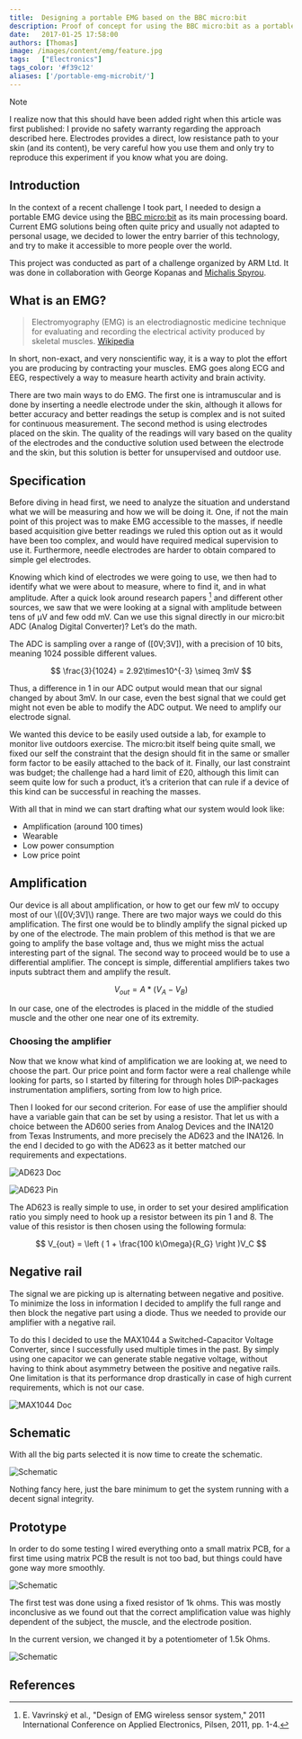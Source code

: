 ```yaml
---
title:  Designing a portable EMG based on the BBC micro:bit
description: Proof of concept for using the BBC micro:bit as a portable EMG
date:   2017-01-25 17:58:00
authors: [Thomas]
image: /images/content/emg/feature.jpg
tags:   ["Electronics"]
tags_color: '#f39c12'
aliases: ['/portable-emg-microbit/']
---
```


> [!NOTE]
> I realize now that this should have been added right when this article was first published: I provide no safety warranty regarding the approach described here. Electrodes provides a direct, low resistance path to your skin (and its content), be very careful how you use them and only try to reproduce this experiment if you know what you are doing.

## Introduction

In the context of a recent challenge I took part, I needed to design a portable EMG device using the [BBC micro:bit](http://microbit.org/) as its main processing board. Current EMG solutions being often quite pricy and usually not adapted to personal usage, we decided to lower the entry barrier of this technology, and try to make it accessible to more people over the world.

This project was conducted as part of a challenge organized by ARM Ltd. It was done in collaboration with George Kopanas and [Michalis Spyrou](https://github.com/mpekatsoula).

## What is an EMG?

> Electromyography (EMG) is an electrodiagnostic medicine technique for evaluating and recording the electrical activity produced by skeletal muscles.
> [Wikipedia](https://en.wikipedia.org/wiki/Electromyography)

In short, non-exact, and very nonscientific way, it is a way to plot the effort you are producing by contracting your muscles. EMG goes along ECG and EEG, respectively a way to measure hearth activity and brain activity.

There are two main ways to do EMG. The first one is intramuscular and is done by inserting a needle electrode under the skin, although it allows for better accuracy and better readings the setup is complex and is not suited for continuous measurement. The second method is using electrodes placed on the skin. The quality of the readings will vary based on the quality of the electrodes and the conductive solution used between the electrode and the skin, but this solution is better for unsupervised and outdoor use.

## Specification

Before diving in head first, we need to analyze the situation and understand what we will be measuring and how we will be doing it. One, if not the main point of this project was to make EMG accessible to the masses, if needle based acquisition give better readings we ruled this option out as it would have been too complex, and would have required medical supervision to use it. Furthermore, needle electrodes are harder to obtain compared to simple gel electrodes.

Knowing which kind of electrodes we were going to use, we then had to identify what we were about to measure, where to find it, and in what amplitude. After a quick look around research papers [^1] and different other sources, we saw that we were looking at a signal with amplitude between tens of μV and few odd mV. Can we use this signal directly in our micro:bit ADC (Analog Digital Converter)? Let’s do the math.

The ADC is sampling over a range of \([0V;3V]\), with a precision of 10 bits, meaning 1024 possible different values.

$$  \frac{3}{1024} = 2.92\times10^{-3} \simeq 3mV $$

Thus, a difference in 1 in our ADC output would mean that our signal changed by about 3mV. In our case, even the best signal that we could get might not even be able to modify the ADC output. We need to amplify our electrode signal.

We wanted this device to be easily used outside a lab, for example to monitor live outdoors exercise. The micro:bit itself being quite small, we fixed our self the constraint that the design should fit in the same or smaller form factor to be easily attached to the back of it. Finally, our last constraint was budget; the challenge had a hard limit of £20, although this limit can seem quite low for such a product, it’s a criterion that can rule if a device of this kind can be successful in reaching the masses.

With all that in mind we can start drafting what our system would look like:

* Amplification (around 100 times)
* Wearable
* Low power consumption
* Low price point

## Amplification

Our device is all about amplification, or how to get our few mV to occupy most of our \\([0V;3V]\\) range. There are two major ways we could do this amplification. The first one would be to blindly amplify the signal picked up by one of the electrode. The main problem of this method is that we are going to amplify the base voltage and, thus we might miss the actual interesting part of the signal.
The second way to proceed would be to use a differential amplifier. The concept is simple, differential amplifiers takes two inputs subtract them and amplify the result.

$$ V_{out} = A * (V_A - V_B) $$

In our case, one of the electrodes is placed in the middle of the studied muscle and the other one near one of its extremity.

### Choosing the amplifier

Now that we know what kind of amplification we are looking at, we need to choose the part. Our price point and form factor were a real challenge while looking for parts, so I started by filtering for through holes DIP-packages instrumentation amplifiers, sorting from low to high price.

Then I looked for our second criterion. For ease of use the amplifier should have a variable gain that can be set by using a resistor. That let us with a choice between the AD600 series from Analog Devices and the INA120 from Texas Instruments, and more precisely the AD623 and the INA126. In the end I decided to go with the AD623 as it better matched our requirements and expectations.

![AD623 Doc](/images/content/emg/AD623-doc.jpg)

![AD623 Pin](/images/content/emg/AD623-pin.jpg)

The AD623 is really simple to use, in order to set your desired amplification ratio you simply need to hook up a resistor between its pin 1 and 8. The value of this resistor is then chosen using the following formula:

$$ V_{out}  = \left ( 1 + \frac{100 k\Omega}{R_G} \right )V_C $$

## Negative rail

The signal we are picking up is alternating between negative and positive. To minimize the loss in information I decided to amplify the full range and then block the negative part using a diode. Thus we needed to provide our amplifier with a negative rail.

To do this I decided to use the MAX1044 a Switched-Capacitor Voltage Converter, since I successfully used multiple times in the past. By simply using one capacitor we can generate stable negative voltage, without having to think about asymmetry between the positive and negative rails. One limitation is that its performance drop drastically in case of high current requirements, which is not our case.

![MAX1044 Doc](/images/content/emg/MAX1044-doc.jpg)

## Schematic

With all the big parts selected it is now time to create the schematic.

![Schematic](/images/content/emg/schematic.JPG)

Nothing fancy here, just the bare minimum to get the system running with a decent signal integrity.

## Prototype

In order to do some testing I wired everything onto a small matrix PCB, for a first time using matrix PCB the result is not too bad, but things could have gone way more smoothly.

![Schematic](/images/content/emg/board.jpg#wide)

The first test was done using a fixed resistor of 1k ohms. This was mostly inconclusive as we found out that the correct amplification value was highly dependent of the subject, the muscle, and the electrode position.

In the current version, we changed it by a potentiometer of 1.5k Ohms.

![Schematic](/images/content/emg/prototype.jpg#wide)

## References
[^1]: E. Vavrinský et al., "Design of EMG wireless sensor system," 2011 International Conference on Applied Electronics, Pilsen, 2011, pp. 1-4.
